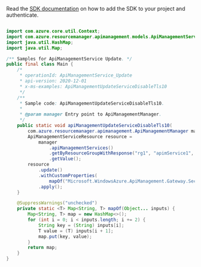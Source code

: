 Read the [SDK documentation](https://github.com/Azure/azure-sdk-for-java/blob/azure-resourcemanager-apimanagement_1.0.0-beta.2/sdk/apimanagement/azure-resourcemanager-apimanagement/README.md) on how to add the SDK to your project and authenticate.

```java

import com.azure.core.util.Context;
import com.azure.resourcemanager.apimanagement.models.ApiManagementServiceResource;
import java.util.HashMap;
import java.util.Map;

/** Samples for ApiManagementService Update. */
public final class Main {
    /*
     * operationId: ApiManagementService_Update
     * api-version: 2020-12-01
     * x-ms-examples: ApiManagementUpdateServiceDisableTls10
     */
    /**
     * Sample code: ApiManagementUpdateServiceDisableTls10.
     *
     * @param manager Entry point to ApiManagementManager.
     */
    public static void apiManagementUpdateServiceDisableTls10(
        com.azure.resourcemanager.apimanagement.ApiManagementManager manager) {
        ApiManagementServiceResource resource =
            manager
                .apiManagementServices()
                .getByResourceGroupWithResponse("rg1", "apimService1", Context.NONE)
                .getValue();
        resource
            .update()
            .withCustomProperties(
                mapOf("Microsoft.WindowsAzure.ApiManagement.Gateway.Security.Protocols.Tls10", "false"))
            .apply();
    }

    @SuppressWarnings("unchecked")
    private static <T> Map<String, T> mapOf(Object... inputs) {
        Map<String, T> map = new HashMap<>();
        for (int i = 0; i < inputs.length; i += 2) {
            String key = (String) inputs[i];
            T value = (T) inputs[i + 1];
            map.put(key, value);
        }
        return map;
    }
}
```
